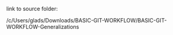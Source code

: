 link to source folder:


/c/Users/glads/Downloads/BASIC-GIT-WORKFLOW/BASIC-GIT-WORKFLOW-Generalizations
